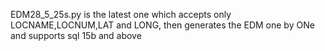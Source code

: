 EDM28_5_25s.py is the latest one which accepts only LOCNAME,LOCNUM,LAT and LONG, then generates the EDM one by ONe and supports sql 15b and above
